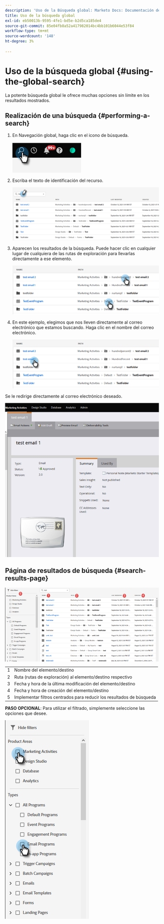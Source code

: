 ```yaml
---
description: 'Uso de la Búsqueda global: Marketo Docs: Documentación del producto'
title: Uso de la búsqueda global
exl-id: eb50013b-9595-4fe1-bd5e-b2d5ca185de4
source-git-commit: 85e04fb8a52a417982014bc4bb101b6044e53f84
workflow-type: tm+mt
source-wordcount: '148'
ht-degree: 3%

---
```


# Uso de la búsqueda global {#using-the-global-search}

La potente búsqueda global le ofrece muchas opciones sin límite en los resultados mostrados.

## Realización de una búsqueda {#performing-a-search}

1. En Navegación global, haga clic en el icono de búsqueda.

   ![](assets/using-the-global-search-1.png)

1. Escriba el texto de identificación del recurso.

   ![](assets/using-the-global-search-2.png)

1. Aparecen los resultados de la búsqueda. Puede hacer clic en cualquier lugar de cualquiera de las rutas de exploración para llevarlas directamente a ese elemento.

   ![](assets/using-the-global-search-3.png)

1. En este ejemplo, elegimos que nos lleven directamente al correo electrónico que estamos buscando. Haga clic en el nombre del correo electrónico.

   ![](assets/using-the-global-search-4.png)

Se le redirige directamente al correo electrónico deseado.

![](assets/using-the-global-search-5.png)

## Página de resultados de búsqueda {#search-results-page}

![](assets/using-the-global-search-6.png)

<table> 
 <tbody>
  <tr>
   <td>1</td> 
   <td>Nombre del elemento/destino</td> 
  </tr>
  <tr>
   <td>2</td> 
   <td>Ruta (rutas de exploración) al elemento/destino respectivo</td> 
  </tr>
  <tr>
   <td>3</td> 
   <td>Fecha y hora de la última modificación del elemento/destino</td> 
  </tr>
  <tr>
   <td>4</td> 
   <td>Fecha y hora de creación del elemento/destino</td> 
  </tr>
  <tr>
   <td>5</td> 
   <td>Implementar filtros centrados para reducir los resultados de búsqueda</td> 
  </tr>
 </tbody>
</table>

**PASO OPCIONAL**: Para utilizar el filtrado, simplemente seleccione las opciones que desee.

![](assets/using-the-global-search-7.png)
